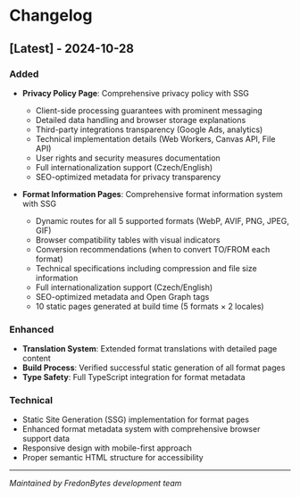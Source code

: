 # Changelog

## [Latest] - 2024-10-28

### Added

- **Privacy Policy Page**: Comprehensive privacy policy with SSG
  - Client-side processing guarantees with prominent messaging
  - Detailed data handling and browser storage explanations
  - Third-party integrations transparency (Google Ads, analytics)
  - Technical implementation details (Web Workers, Canvas API, File API)
  - User rights and security measures documentation
  - Full internationalization support (Czech/English)
  - SEO-optimized metadata for privacy transparency

- **Format Information Pages**: Comprehensive format information system with SSG
  - Dynamic routes for all 5 supported formats (WebP, AVIF, PNG, JPEG, GIF)
  - Browser compatibility tables with visual indicators
  - Conversion recommendations (when to convert TO/FROM each format)
  - Technical specifications including compression and file size information
  - Full internationalization support (Czech/English)
  - SEO-optimized metadata and Open Graph tags
  - 10 static pages generated at build time (5 formats × 2 locales)

### Enhanced

- **Translation System**: Extended format translations with detailed page content
- **Build Process**: Verified successful static generation of all format pages
- **Type Safety**: Full TypeScript integration for format metadata

### Technical

- Static Site Generation (SSG) implementation for format pages
- Enhanced format metadata system with comprehensive browser support data
- Responsive design with mobile-first approach
- Proper semantic HTML structure for accessibility

---
*Maintained by FredonBytes development team*
